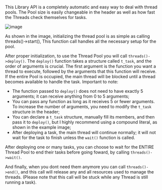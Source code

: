 This Library API is a completely automatic and easy way to deal with thread pools. The Pool size is easily changeable in the header as well as how fast the Threads check themselves for tasks.  


![image](https://github.com/RubensTFJ/Threads_Pool_API/assets/89268663/3b190168-a5db-46fb-bb47-d68d9052be50)

As shown in the image,  initializing the thread pool is as simple as calling threads()->start(), This function call handles all the necessary setup for the pool.

After proper initialization, to use the Thread Pool you will call `threads()->deploy()`. The `deploy()` function takes a structure called `t_task`, and the order of arguments is crucial. The first argument is the function you want a thread to execute, followed by the arguments that this function will receive. If the entire Pool is occupied, the main thread will be blocked until a thread becomes available to handle the task.
Important to note:
  - The function passed to `deploy()` does not need to have exactly 5 arguments; it can receive anything from 0 to 5 arguments;
  - You can pass any function as long as it receives 5 or fewer arguments. To increase the number of arguments, you need to modify the `t_task` structure in the header;
  - You can declare a `t_task` structure, manually fill its members, and then pass it to `deploy()`, but I highly recommend using a compound literal, as shown in the example image;
  - After deploying a task, the main thread will continue normally; it will not wait for the task to finish unless the `wait()` function is called.

After deploying one or many tasks, you can choose to wait for the ENTIRE Thread Pool to end their tasks before going foward, by calling `threads()->wait()`.

And finally, when you dont need them anymore you can call `threads()->end()`, and this call will release any and all resources used to manage the threads. (Please note that this call will be stuck while any Thread is still running a task).
